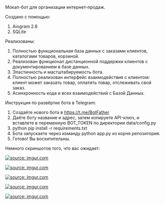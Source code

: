 Мокап-бот для организации интернет-продаж.

Создано с помощью:
1. Aiogram 2.8
2. SQLite

Реализованы:
1. Полностью функциональная база данных с заказами клиентов, каталогами товаров, корзиной.
2. Реализован функционал дистанционной поддержки клиентов с документированием в базе данных.
3. Эластичность и мастштабируемость бота.
4. Полностью реализован интерфейс взаимодействия с клиентом: клиент может заказать товар, оплатить товар, отслеживать свой заказ.
5. Асинхронность кода и всех взаимодействий с Базой Данных.


Инструкция по развёртке бота в Telegram:
1. Создаёте нового бота в https://t.me/BotFather
2. Даёте боту название и адрес, затем копируете API-ключ, и вставлете в переменную BOT_TOKEN по директории data/config.py
3. python pip install -r requirements.txt
4. Бота запускаете через команду python app.py из корня репозитория.
5. Готово! Вы восхитительны.

Немного скриншотов того, что вас ожидает:


<a href="https://imgur.com/ZO4hdL8"><img src="https://i.imgur.com/ZO4hdL8.png" title="source: imgur.com" /></a>

<a href="https://imgur.com/Uk3y6UZ"><img src="https://i.imgur.com/Uk3y6UZ.png" title="source: imgur.com" /></a>

<a href="https://imgur.com/ig7waje"><img src="https://i.imgur.com/ig7waje.png" title="source: imgur.com" /></a>

<a href="https://imgur.com/gyLV2YZ"><img src="https://i.imgur.com/gyLV2YZ.png" title="source: imgur.com" /></a>

<a href="https://imgur.com/GG9AUbA"><img src="https://i.imgur.com/GG9AUbA.png" title="source: imgur.com" /></a>
